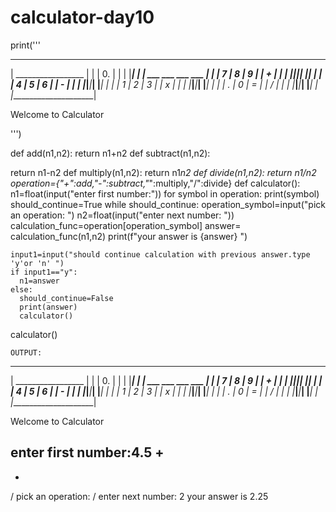 # calculator-day10
print('''
 _____________________
|  _________________  |
| |              0. | |
| |_________________| |
|  ___ ___ ___   ___  |
| | 7 | 8 | 9 | | + | |
| |___|___|___| |___| |
| | 4 | 5 | 6 | | - | |
| |___|___|___| |___| |
| | 1 | 2 | 3 | | x | |
| |___|___|___| |___| |
| | . | 0 | = | | / | |
| |___|___|___| |___| |
|_____________________|

Welcome to Calculator

''')


def add(n1,n2):
  return n1+n2
def subtract(n1,n2):
  
  return n1-n2
def multiply(n1,n2):
  return n1*n2
def divide(n1,n2):
  return n1/n2
operation={"+":add,"-":subtract,"*":multiply,"/":divide}
def calculator():
  n1=float(input("enter first number:"))
  for symbol in operation:
    print(symbol)
  should_continue=True
  while should_continue:
    operation_symbol=input("pick an operation: ")
    n2=float(input("enter next number: "))
    calculation_func=operation[operation_symbol]
    answer= calculation_func(n1,n2)
    print(f"your answer is {answer} ")
   
    input1=input("should continue calculation with previous answer.type 'y'or 'n' ")
    if input1=="y":
      n1=answer
    else:
      should_continue=False
      print(answer)
      calculator()
calculator()
    
    OUTPUT:

 _____________________
|  _________________  |
| |              0. | |
| |_________________| |
|  ___ ___ ___   ___  |
| | 7 | 8 | 9 | | + | |
| |___|___|___| |___| |
| | 4 | 5 | 6 | | - | |
| |___|___|___| |___| |
| | 1 | 2 | 3 | | x | |
| |___|___|___| |___| |
| | . | 0 | = | | / | |
| |___|___|___| |___| |
|_____________________|

Welcome to Calculator


enter first number:4.5
+
-
*
/
pick an operation: /
enter next number: 2
your answer is 2.25
